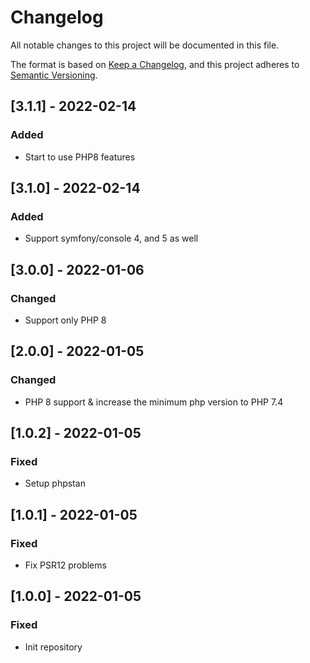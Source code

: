 # Changelog
All notable changes to this project will be documented in this file.

The format is based on [Keep a Changelog](https://keepachangelog.com/en/1.0.0/),
and this project adheres to [Semantic Versioning](https://semver.org/spec/v2.0.0.html).

## [3.1.1] - 2022-02-14
### Added
- Start to use PHP8 features

## [3.1.0] - 2022-02-14
### Added
- Support symfony/console 4, and 5 as well

## [3.0.0] - 2022-01-06
### Changed
- Support only PHP 8

## [2.0.0] - 2022-01-05
### Changed
- PHP 8 support & increase the minimum php version to PHP 7.4

## [1.0.2] - 2022-01-05
### Fixed
- Setup phpstan

## [1.0.1] - 2022-01-05
### Fixed
- Fix PSR12 problems

## [1.0.0] - 2022-01-05
### Fixed
- Init repository
